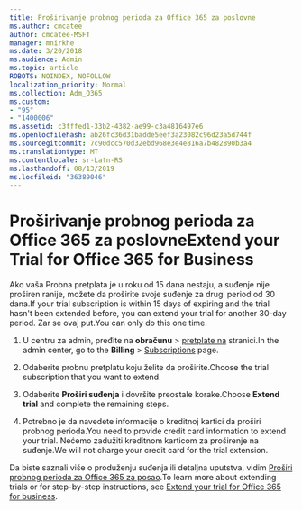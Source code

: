 ```yaml
---
title: Proširivanje probnog perioda za Office 365 za poslovne
ms.author: cmcatee
author: cmcatee-MSFT
manager: mnirkhe
ms.date: 3/20/2018
ms.audience: Admin
ms.topic: article
ROBOTS: NOINDEX, NOFOLLOW
localization_priority: Normal
ms.collection: Adm_O365
ms.custom:
- "95"
- "1400006"
ms.assetid: c3fffed1-33b2-4382-ae99-c3a4816497e6
ms.openlocfilehash: ab26fc36d31badde5eef3a23082c96d23a5d744f
ms.sourcegitcommit: 7c90dcc570d32ebd968e3e4e816a7b482890b3a4
ms.translationtype: MT
ms.contentlocale: sr-Latn-RS
ms.lasthandoff: 08/13/2019
ms.locfileid: "36389046"
---
```

# <a name="extend-your-trial-for-office-365-for-business"></a><span data-ttu-id="9c6bc-102">Proširivanje probnog perioda za Office 365 za poslovne</span><span class="sxs-lookup"><span data-stu-id="9c6bc-102">Extend your Trial for Office 365 for Business</span></span>

<span data-ttu-id="9c6bc-103">Ako vaša Probna pretplata je u roku od 15 dana nestaju, a suđenje nije proširen ranije, možete da proširite svoje suđenje za drugi period od 30 dana.</span><span class="sxs-lookup"><span data-stu-id="9c6bc-103">If your trial subscription is within 15 days of expiring and the trial hasn't been extended before, you can extend your trial for another 30-day period.</span></span> <span data-ttu-id="9c6bc-104">Zar se ovaj put.</span><span class="sxs-lookup"><span data-stu-id="9c6bc-104">You can only do this one time.</span></span>
  
1. <span data-ttu-id="9c6bc-105">U centru za admin, pređite na **obračunu** \> [pretplate na](https://go.microsoft.com/fwlink/p/?linkid=842054) stranici.</span><span class="sxs-lookup"><span data-stu-id="9c6bc-105">In the admin center, go to the **Billing** \> [Subscriptions](https://go.microsoft.com/fwlink/p/?linkid=842054) page.</span></span>

2. <span data-ttu-id="9c6bc-106">Odaberite probnu pretplatu koju želite da proširite.</span><span class="sxs-lookup"><span data-stu-id="9c6bc-106">Choose the trial subscription that you want to extend.</span></span>

3. <span data-ttu-id="9c6bc-107">Odaberite **Proširi suđenja** i dovršite preostale korake.</span><span class="sxs-lookup"><span data-stu-id="9c6bc-107">Choose **Extend trial** and complete the remaining steps.</span></span>

4. <span data-ttu-id="9c6bc-108">Potrebno je da navedete informacije o kreditnoj kartici da proširi probnog perioda.</span><span class="sxs-lookup"><span data-stu-id="9c6bc-108">You need to provide credit card information to extend your trial.</span></span> <span data-ttu-id="9c6bc-109">Nećemo zadužiti kreditnom karticom za proširenje na suđenje.</span><span class="sxs-lookup"><span data-stu-id="9c6bc-109">We will not charge your credit card for the trial extension.</span></span>

<span data-ttu-id="9c6bc-110">Da biste saznali više o produženju suđenja ili detaljna uputstva, vidim [Proširi probnog perioda za Office 365 za posao](https://docs.microsoft.com/en-us/office365/admin/subscriptions-and-billing/extend-your-trial).</span><span class="sxs-lookup"><span data-stu-id="9c6bc-110">To learn more about extending trials or for step-by-step instructions, see [Extend your trial for Office 365 for business](https://docs.microsoft.com/en-us/office365/admin/subscriptions-and-billing/extend-your-trial).</span></span>